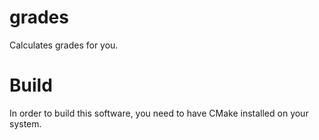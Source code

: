 # grades
Calculates grades for you.

# Build
In order to build this software, you need to have CMake installed on your system.
